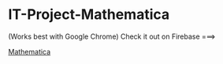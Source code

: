 # IT-Project-Mathematica
(Works best with Google Chrome) Check it out on Firebase ===>

[Mathematica](https://mathematica-12.firebaseapp.com/)
